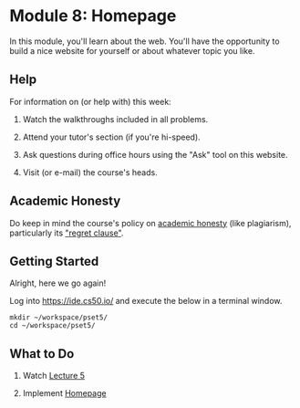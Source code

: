# Module 8: Homepage

In this module, you'll learn about the web. You'll have the opportunity to build a nice website for yourself or about whatever topic you like.


## Help

For information on (or help with) this week:

1. Watch the walkthroughs included in all problems.

2. Attend your tutor's section (if you're hi-speed).

4. Ask questions during office hours using the "Ask" tool on this website.

5. Visit (or e-mail) the course's heads.


## Academic Honesty

Do keep in mind the course's policy on [academic honesty](/syllabus#academic_honesty) (like plagiarism), particularly its ["regret clause"](/syllabus#regret).


## Getting Started

Alright, here we go again!

Log into <https://ide.cs50.io/> and execute the below in a terminal window.

    mkdir ~/workspace/pset5/
    cd ~/workspace/pset5/


## What to Do

1. Watch [Lecture 5](/lectures/lecture-5)

2. Implement [Homepage](/problems/homepage)
